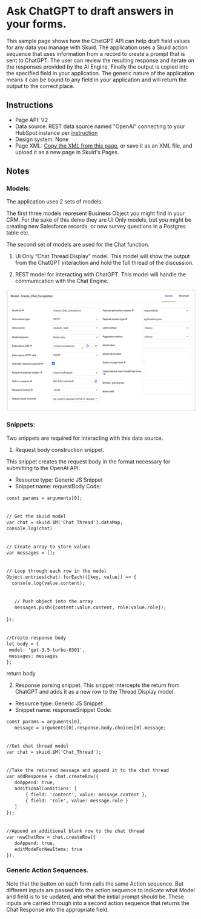 # Ask ChatGPT to draft answers in your forms. 
 
 This sample page shows how the ChatGPT API can help draft field values for any data you manage with Skuid. The application uses a Skuid action sequence that uses information from a record to create a prompt that is sent to ChatGPT.  The user can review the resulting response and iterate on the responses provided by the AI Engine. Finally the output  is copied into the specified field in your application.  The generic nature of the application means it can be bound to any field in your application and will return the output to the correct place. 

## Instructions
- Page API:  V2
- Data source: REST data source named "OpenAi" connecting to your HubSpot instance per [instruction](openAI)
- Design system: None 
- Page XML:  [Copy the XML from this page](UpdateAnyField_w_ChatGPT.xml?raw=true), or save it as an XML file, and upload it as a new page in Skuid's Pages.

## Notes

### Models:  

The application uses 2 sets of models. 

The first three models represent Business Object you might find in your CRM.  For the sake of this demo they are UI Only models,  but you might be creating new Salesforce records, or new survey questions in a Postgres table etc.  

The second set of models are used for the Chat function. 

1.  UI Only “Chat Thread Display” model. 
This model will show the output from the ChatGPT interaction and hold the full thread of the discussion. 

2. REST model for interacting with ChatGPT. 
This model will handle the communication with the Chat Engine. 

<img src="Chat_Completion_Model.png" width="500"></img>


### Snippets: 
Two snippets are required for interacting with this data source. 

1. Request body construction snippet. 

This snippet creates the request body in the format necessary for submitting to the OpenAI API. 

- Resource type:  Generic JS Snippet
- Snippet name:  requestBody
Code: 

```
const params = arguments[0];


// Get the skuid model
var chat = skuid.$M('Chat_Thread').dataMap;
console.log(chat)


// Create array to store values
var messages = [];


// Loop through each row in the model
Object.entries(chat).forEach(([key, value]) => {
  console.log(value.content);


   // Push object into the array
   messages.push({content:value.content, role:value.role});
  
});


//Create response body
let body = {
 model: 'gpt-3.5-turbo-0301',
 messages: messages
};
```

return body



2.  Response parsing snippet. 
This snippet intercepts the return from ChatGPT and adds it as a new row to the Thread Display model. 

- Resource type:  Generic JS Snippet
- Snippet name:  responseSnippet
Code: 

```
const params = arguments[0],
   message = arguments[0].response.body.choices[0].message;


//Get chat thread model
var chat = skuid.$M('Chat_Thread');


//Take the returned message and append it to the chat thread
var addResponse = chat.createRow({
   doAppend: true,
   additionalConditions: [
       { field: 'content', value: message.content },
       { field: 'role', value: message.role }
   ]
});


//Append an additional blank row to the chat thread
var newChatRow = chat.createRow({
   doAppend: true,
   editModeForNewItems: true
});
```




### Generic Action Sequences. 

Note that the button on each form calls the same Action sequence.  But different inputs are passed into the action sequence to indicate what Model and field is to be updated,  and what the initial prompt should be.   These inputs are carried through into a second action sequence that returns the Chat Response into the appropriate field. 
